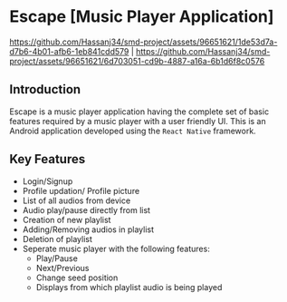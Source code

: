 # Escape [Music Player Application]



https://github.com/Hassanj34/smd-project/assets/96651621/1de53d7a-d7b6-4b01-afb6-1eb841cdd579 | https://github.com/Hassanj34/smd-project/assets/96651621/6d703051-cd9b-4887-a16a-6b1d6f8c0576



## Introduction
Escape is a music player application having the complete set of basic features required by a music player with a user friendly UI.
This is an Android application developed using the `React Native` framework.

## Key Features
* Login/Signup
* Profile updation/ Profile picture
* List of all audios from device
* Audio play/pause directly from list
* Creation of new playlist
* Adding/Removing audios in playlist
* Deletion of playlist
* Seperate music player with the following features:
  * Play/Pause
  * Next/Previous
  * Change seed position
  * Displays from which playlist audio is being played
 
